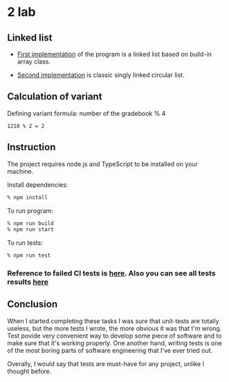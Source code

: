 # 2 lab

## Linked list
* [First implementation](https://github.com/kreslavskiy/methodologies-lab-2/commit/997df2ca9ff543dc33297c966da5f090f5896180#diff-b036aae90e0ea482c48a797b11e1ccea4f5d47b9c5459b8ffed5ea5d3feb4bd1) of the program is a linked list based on build-in array class.

* [Second implementation](https://github.com/kreslavskiy/methodologies-lab-2/blob/master/src/linkedListNode.ts) is classic singly linked circular list.

## Calculation of variant
Defining variant formula: number of the gradebook % 4
```
1218 % 2 = 2
```

## Instruction
The project requires node.js and TypeScript to be installed on your machine.

Install dependencies:
```bash
% npm install
```

To run program:
```bash
% npm run build
% npm run start
```

To run tests:
```bash
% npm run test
```

### Reference to failed CI tests is [here](https://github.com/kreslavskiy/methodologies-lab-2/actions/runs/4441805431/jobs/7797326697). Also you can see all tests results [here](https://github.com/kreslavskiy/methodologies-lab-2/actions)

## Conclusion
When I started completing these tasks I was sure that unit-tests are totally useless, but the more tests I wrote, the more obvious it was that I'm wrong. Test povide very convenient way to develop some piece of software and to make sure that it's working properly. One another hand, writing tests is one of the most boring parts of software engineering that I've ever tried out.

Overally, I would say that tests are must-have for any project, unlike I thought before.
